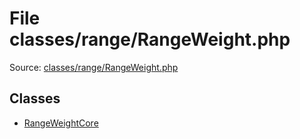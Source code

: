 File classes/range/RangeWeight.php
=========

Source: [classes/range/RangeWeight.php](https://github.com/PrestaShop/PrestaShop/blob/1.5.5.0/classes/range/RangeWeight.php)


Classes
-------

* [RangeWeightCore](class.RangeWeightCore.md)

